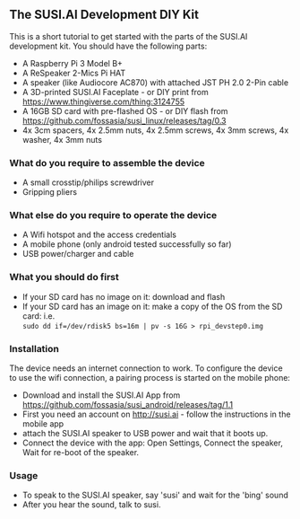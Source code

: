 ## The SUSI.AI Development DIY Kit
This is a short tutorial to get started with the parts of the SUSI.AI development kit.
You should have the following parts:

* A Raspberry Pi 3 Model B+
* A ReSpeaker 2-Mics Pi HAT
* A speaker (like Audiocore AC870) with attached JST PH 2.0 2-Pin cable
* A 3D-printed SUSI.AI Faceplate - or DIY print from https://www.thingiverse.com/thing:3124755
* A 16GB SD card with pre-flashed OS - or DIY flash from https://github.com/fossasia/susi_linux/releases/tag/0.3
* 4x 3cm spacers, 4x 2.5mm nuts, 4x 2.5mm screws, 4x 3mm screws, 4x washer, 4x 3mm nuts

### What do you require to assemble the device
* A small crosstip/philips screwdriver
* Gripping pliers

### What else do you require to operate the device
* A Wifi hotspot and the access credentials
* A mobile phone (only android tested successfully so far)
* USB power/charger and cable

### What you should do first
* If your SD card has no image on it: download and flash
* If your SD card has an image on it: make a copy of the OS from the SD card: i.e.<br/>`sudo dd if=/dev/rdisk5 bs=16m | pv -s 16G > rpi_devstep0.img`

### Installation
The device needs an internet connection to work. To configure the device to use the wifi connection,
a pairing process is started on the mobile phone:
* Download and install the SUSI.AI App from https://github.com/fossasia/susi_android/releases/tag/1.1
* First you need an account on http://susi.ai - follow the instructions in the mobile app
* attach the SUSI.AI speaker to USB power and wait that it boots up.
* Connect the device with the app: Open Settings, Connect the speaker, Wait for re-boot of the speaker.

### Usage
* To speak to the SUSI.AI speaker, say 'susi' and wait for the 'bing' sound
* After you hear the sound, talk to susi.
